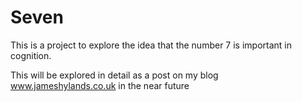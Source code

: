# Seven
This is a project to explore the idea that the number 7 is important in cognition.

This will be explored in detail as a post on my blog www.jameshylands.co.uk in the near future

